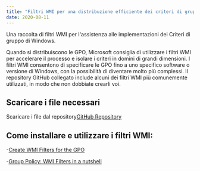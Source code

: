 ```yaml
---
title: "Filtri WMI per una distribuzione efficiente dei criteri di gruppo di Windows - Scarica da GitHub"
date: 2020-08-11
---
```



Una raccolta di filtri WMI per l'assistenza alle implementazioni dei Criteri di gruppo di Windows.

Quando si distribuiscono le GPO, Microsoft consiglia di utilizzare i filtri WMI per accelerare il processo e isolare i criteri in domini di grandi dimensioni.
I filtri WMI consentono di specificare le GPO fino a uno specifico software o versione di Windows, con la possibilità di diventare molto più complessi.
Il repository GitHub collegato include alcuni dei filtri WMI più comunemente utilizzati, in modo che non dobbiate crearli voi.

## Scaricare i file necessari

Scaricare i file dal repository[GitHub Repository](https://github.com/simeononsecurity/WMI-Filters)

## Come installare e utilizzare i filtri WMI:

-[Create WMI Filters for the GPO](https://docs.microsoft.com/en-us/windows/security/threat-protection/windows-firewall/create-wmi-filters-for-the-gpo)

-[Group Policy: WMI Filters in a nutshell](https://www.rebeladmin.com/2018/02/group-policy-wmi-filters-nutshell/)